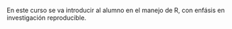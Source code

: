 En este curso se va introducir al alumno en el manejo de R, con enfásis
en investigación reproducible.
